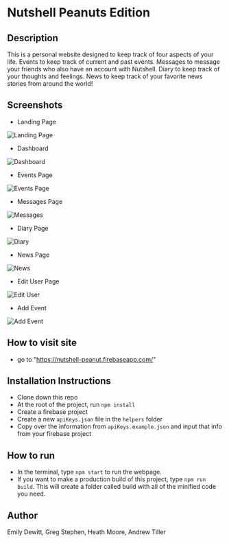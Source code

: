 # Nutshell Peanuts Edition

## Description
This is a personal website designed to keep track of four aspects of your life. Events to keep track of current and past events. Messages to message your friends who also have an account with Nutshell. Diary to keep track of your thoughts and feelings. News to keep track of your favorite news stories from around the world!

## Screenshots
* Landing Page

![Landing Page](./assets/screenshots/landing_page.png)

* Dashboard

![Dashboard](./assets/screenshots/dashboard.png)

* Events Page

![Events Page](./assets/screenshots/events.png)

* Messages Page

![Messages](./assets/screenshots/messages.png)

* Diary Page

![Diary](./assets/screenshots/diary.png)

* News Page

![News](./assets/screenshots/news.png)

* Edit User Page

![Edit User](./assets/screenshots/edit_user.png)

* Add Event

![Add Event](./assets/screenshots/add_event.png)

## How to visit site
* go to "https://nutshell-peanut.firebaseapp.com/"

## Installation Instructions
* Clone down this repo
* At the root of the project, run `npm install`
* Create a firebase project
* Create a new `apiKeys.json` file in the `helpers` folder
* Copy over the information from `apiKeys.example.json` and input that info from your firebase project

## How to run
* In the terminal, type `npm start` to run the webpage.
* If you want to make a production build of this project, type `npm run build`. This will create a folder called build with all of the minified code you need.


## Author
Emily Dewitt, Greg Stephen, Heath Moore, Andrew Tiller